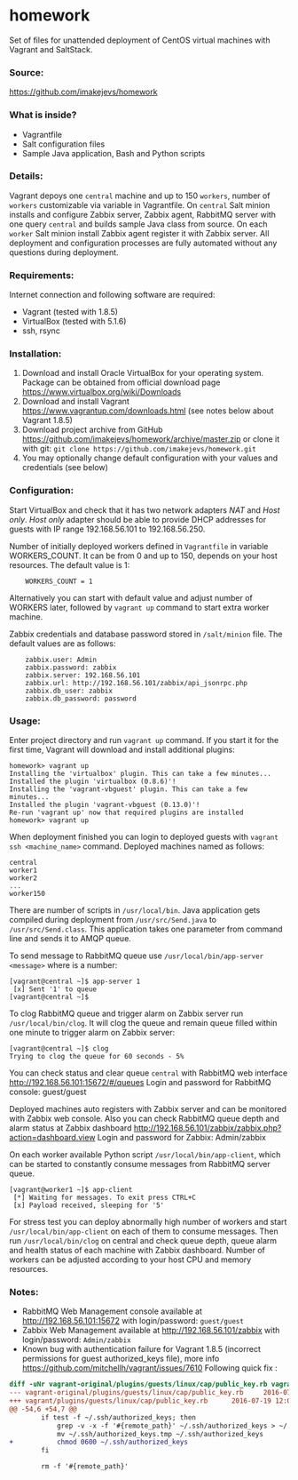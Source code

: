 homework
========
Set of files for unattended deployment of CentOS virtual machines with Vagrant and SaltStack.

### Source: 
https://github.com/imakejevs/homework

### What is inside?
 - Vagrantfile
 - Salt configuration files
 - Sample Java application, Bash and Python scripts

### Details:
Vagrant depoys one `central` machine and up to 150 `workers`, number of `workers` customizable via variable in Vagrantfile. On `central` Salt minion installs and configure Zabbix server, Zabbix agent, RabbitMQ server with one query `central` and builds sample Java class from source. On each `worker` Salt minion install Zabbix agent register it with Zabbix server.
All deployment and configuration processes are fully automated without any questions during deployment.

### Requirements:
Internet connection and following software are required:
 - Vagrant (tested with 1.8.5)
 - VirtualBox (tested with 5.1.6)
 - ssh, rsync

### Installation:
1. Download and install Oracle VirtualBox for your operating system. Package can be obtained from official download page https://www.virtualbox.org/wiki/Downloads
2. Download and install Vagrant https://www.vagrantup.com/downloads.html (see notes below about Vagrant 1.8.5)
3. Download project archive from GitHub https://github.com/imakejevs/homework/archive/master.zip or clone it with git: `git clone https://github.com/imakejevs/homework.git`
4. You may optionally change default configuration with your values and credentials (see below)

### Configuration:
Start VirtualBox and check that it has two network adapters _NAT_ and _Host only_. _Host only_ adapter should be able to provide DHCP addresses for guests with IP range 192.168.56.101 to 192.168.56.250.

Number of initially deployed workers defined in `Vagrantfile` in variable WORKERS_COUNT. It can be from 0 and up to 150, depends on your host resources. The default value is 1:
```
    WORKERS_COUNT = 1
```
Alternatively you can start with default value and adjust number of WORKERS later, followed by `vagrant up` command to start extra worker machine.

Zabbix credentials and database password stored in `/salt/minion` file. The default values are as follows:
```
    zabbix.user: Admin
    zabbix.password: zabbix
    zabbix.server: 192.168.56.101
    zabbix.url: http://192.168.56.101/zabbix/api_jsonrpc.php
    zabbix.db_user: zabbix
    zabbix.db_password: password
```
### Usage:
Enter project directory and run `vagrant up` command. If you start it for the first time, Vagrant will download and install additional plugins:
```
homework> vagrant up
Installing the 'virtualbox' plugin. This can take a few minutes...
Installed the plugin 'virtualbox (0.8.6)'!
Installing the 'vagrant-vbguest' plugin. This can take a few minutes...
Installed the plugin 'vagrant-vbguest (0.13.0)'!
Re-run 'vagrant up' now that required plugins are installed
homework> vagrant up
```
When deployment finished you can login to deployed guests with `vagrant ssh <machine_name>` command. Deployed machines named as follows:
```
central
worker1
worker2
...
worker150
```
There are number of scripts in `/usr/local/bin`. Java application gets compiled during deployment from `/usr/src/Send.java` to `/usr/src/Send.class`. This application takes one parameter from command line and sends it to AMQP queue.

To send message to RabbitMQ queue use `/usr/local/bin/app-server <message>` where <message> is a number:
```
[vagrant@central ~]$ app-server 1
 [x] Sent '1' to queue
[vagrant@central ~]$
```
To clog RabbitMQ queue and trigger alarm on Zabbix server run `/usr/local/bin/clog`. It will clog the queue and remain queue filled within one minute to trigger alarm on Zabbix server:
```
[vagrant@central ~]$ clog
Trying to clog the queue for 60 seconds - 5%
```
You can check status and clear queue `central` with RabbitMQ web interface http://192.168.56.101:15672/#/queues
Login and password for RabbitMQ console: guest/guest

Deployed machines auto registers with Zabbix server and can be monitored with Zabbix web console. Also you can check RabbitMQ queue depth and alarm status at Zabbix dashboard http://192.168.56.101/zabbix/zabbix.php?action=dashboard.view
Login and password for Zabbix: Admin/zabbix

On each worker available Python script `/usr/local/bin/app-client`, which can be started to constantly consume messages from RabbitMQ server queue.
```
[vagrant@worker1 ~]$ app-client
 [*] Waiting for messages. To exit press CTRL+C
 [x] Payload received, sleeping for '5'
```

For stress test you can deploy abnormally high number of workers and start `/usr/local/bin/app-client` on each of them to consume messages. Then run `/usr/local/bin/clog` on central and check queue depth, queue alarm and health status of each machine with Zabbix dashboard. Number of workers can be adjusted according to your host CPU and memory resources. 

### Notes:
* RabbitMQ Web Management console available at http://192.168.56.101:15672 with login/password: `guest/guest`
* Zabbix Web Management available at http://192.168.56.101/zabbix with login/password: `Admin/zabbix`
* Known bug with authentication failure for Vagrant 1.8.5 (incorrect permissions for guest authorized_keys file), more info https://github.com/mitchellh/vagrant/issues/7610
  Following quick fix :
``` diff
diff -uNr vagrant-original/plugins/guests/linux/cap/public_key.rb vagrant/plugins/guests/linux/cap/public_key.rb
--- vagrant-original/plugins/guests/linux/cap/public_key.rb     2016-07-19 12:06:56.575045974 -0500
+++ vagrant/plugins/guests/linux/cap/public_key.rb      2016-07-19 12:07:34.303376009 -0500
@@ -54,6 +54,7 @@
        if test -f ~/.ssh/authorized_keys; then
            grep -v -x -f '#{remote_path}' ~/.ssh/authorized_keys > ~/.ssh/authorized_keys.tmp
            mv ~/.ssh/authorized_keys.tmp ~/.ssh/authorized_keys
+           chmod 0600 ~/.ssh/authorized_keys
        fi

        rm -f '#{remote_path}'
```

